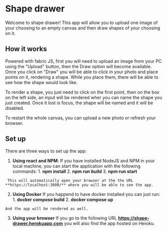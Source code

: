 # Shape drawer

Welcome to shape drawer! This app will allow you to upload one image of your choosing to an empty canvas
and then draw shapes of your choosing on it.

## How it works

Powered with fabric JS, first you will need to upload an image from your PC using the "Upload" button,
then the Draw option will become available. Once you click on "Draw" you will be able to click in your photo
and place points on it, rendering a shape. While you place them, there will be able to see how the shape would look like.

To render a shape, you just need to click on the first point, then on the box on the left side, an input will be rendered wher you can name
the shape you just created. Once it lost is focus, the shape will be named and it will be disabled.

To restart the whole canvas, you can upload a new photo or refresh your browser.

## Set up
There are three ways to set up the app:

   1. **Using react and NPM**:
	 If you have installed NodeJS and NPM in your local machine, you can start the application with the following commands:
     1. **npm install**
     2. **npm run build**
	 3. **npm run start**

	 This will automatically open your browser at the the URL **https://localhost:3000/** where you will be able to see the app.

  2. **Using Docker**
    If you happend to have docker installed you can just run:
	1. **docker compose build**
	2. **docker compose up**

	And the app will be rendered as well.

  3. **Using your browser**
    If you go to the following URL **https://shape-drawer.herokuapp.com** you will also find the app hosted on Heroku.


